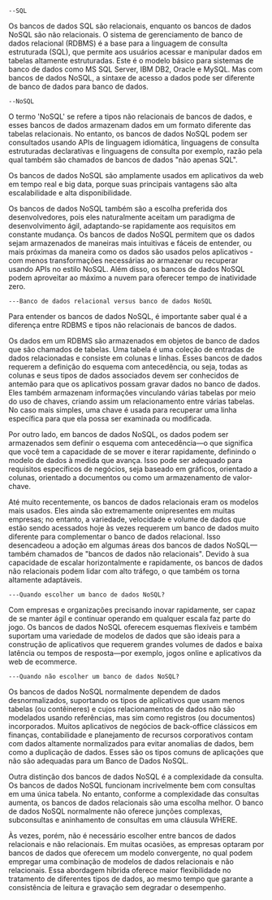     --SQL

Os bancos de dados SQL são relacionais, enquanto os bancos de dados NoSQL são não relacionais. O sistema de gerenciamento de banco de dados relacional (RDBMS) é a base para a linguagem de consulta estruturada (SQL), que permite aos usuários acessar e manipular dados em tabelas altamente estruturadas. Este é o modelo básico para sistemas de banco de dados como MS SQL Server, IBM DB2, Oracle e MySQL. Mas com bancos de dados NoSQL, a sintaxe de acesso a dados pode ser diferente de banco de dados para banco de dados.


    --NoSQL

O termo 'NoSQL' se refere a tipos não relacionais de bancos de dados, e esses bancos de dados armazenam dados em um formato diferente das tabelas relacionais. No entanto, os bancos de dados NoSQL podem ser consultados usando APIs de linguagem idiomática, linguagens de consulta estruturadas declarativas e linguagens de consulta por exemplo, razão pela qual também são chamados de bancos de dados "não apenas SQL".

Os bancos de dados NoSQL são amplamente usados em aplicativos da web em tempo real e big data, porque suas principais vantagens são alta escalabilidade e alta disponibilidade.

Os bancos de dados NoSQL também são a escolha preferida dos desenvolvedores, pois eles naturalmente aceitam um paradigma de desenvolvimento ágil, adaptando-se rapidamente aos requisitos em constante mudança. Os bancos de dados NoSQL permitem que os dados sejam armazenados de maneiras mais intuitivas e fáceis de entender, ou mais próximas da maneira como os dados são usados pelos aplicativos - com menos transformações necessárias ao armazenar ou recuperar usando APIs no estilo NoSQL. Além disso, os bancos de dados NoSQL podem aproveitar ao máximo a nuvem para oferecer tempo de inatividade zero.

    ---Banco de dados relacional versus banco de dados NoSQL

Para entender os bancos de dados NoSQL, é importante saber qual é a diferença entre RDBMS e tipos não relacionais de bancos de dados.

Os dados em um RDBMS são armazenados em objetos de banco de dados que são chamados de tabelas. Uma tabela é uma coleção de entradas de dados relacionadas e consiste em colunas e linhas. Esses bancos de dados requerem a definição do esquema com antecedência, ou seja, todas as colunas e seus tipos de dados associados devem ser conhecidos de antemão para que os aplicativos possam gravar dados no banco de dados. Eles também armazenam informações vinculando várias tabelas por meio do uso de chaves, criando assim um relacionamento entre várias tabelas. No caso mais simples, uma chave é usada para recuperar uma linha específica para que ela possa ser examinada ou modificada.

Por outro lado, em bancos de dados NoSQL, os dados podem ser armazenados sem definir o esquema com antecedência—o que significa que você tem a capacidade de se mover e iterar rapidamente, definindo o modelo de dados à medida que avança. Isso pode ser adequado para requisitos específicos de negócios, seja baseado em gráficos, orientado a colunas, orientado a documentos ou como um armazenamento de valor-chave.

Até muito recentemente, os bancos de dados relacionais eram os modelos mais usados. Eles ainda são extremamente onipresentes em muitas empresas; no entanto, a variedade, velocidade e volume de dados que estão sendo acessados hoje às vezes requerem um banco de dados muito diferente para complementar o banco de dados relacional. Isso desencadeou a adoção em algumas áreas dos bancos de dados NoSQL—também chamados de "bancos de dados não relacionais". Devido à sua capacidade de escalar horizontalmente e rapidamente, os bancos de dados não relacionais podem lidar com alto tráfego, o que também os torna altamente adaptáveis.

    ---Quando escolher um banco de dados NoSQL?

Com empresas e organizações precisando inovar rapidamente, ser capaz de se manter ágil e continuar operando em qualquer escala faz parte do jogo. Os bancos de dados NoSQL oferecem esquemas flexíveis e também suportam uma variedade de modelos de dados que são ideais para a construção de aplicativos que requerem grandes volumes de dados e baixa latência ou tempos de resposta—por exemplo, jogos online e aplicativos da web de ecommerce.

    ---Quando não escolher um banco de dados NoSQL?

Os bancos de dados NoSQL normalmente dependem de dados desnormalizados, suportando os tipos de aplicativos que usam menos tabelas (ou contêineres) e cujos relacionamentos de dados não são modelados usando referências, mas sim como registros (ou documentos) incorporados. Muitos aplicativos de negócios de back-office clássicos em finanças, contabilidade e planejamento de recursos corporativos contam com dados altamente normalizados para evitar anomalias de dados, bem como a duplicação de dados. Esses são os tipos comuns de aplicações que não são adequadas para um Banco de Dados NoSQL.

Outra distinção dos bancos de dados NoSQL é a complexidade da consulta. Os bancos de dados NoSQL funcionam incrivelmente bem com consultas em uma única tabela. No entanto, conforme a complexidade das consultas aumenta, os bancos de dados relacionais são uma escolha melhor. O banco de dados NoSQL normalmente não oferece junções complexas, subconsultas e aninhamento de consultas em uma cláusula WHERE.

Às vezes, porém, não é necessário escolher entre bancos de dados relacionais e não relacionais. Em muitas ocasiões, as empresas optaram por bancos de dados que oferecem um modelo convergente, no qual podem empregar uma combinação de modelos de dados relacionais e não relacionais. Essa abordagem híbrida oferece maior flexibilidade no tratamento de diferentes tipos de dados, ao mesmo tempo que garante a consistência de leitura e gravação sem degradar o desempenho.